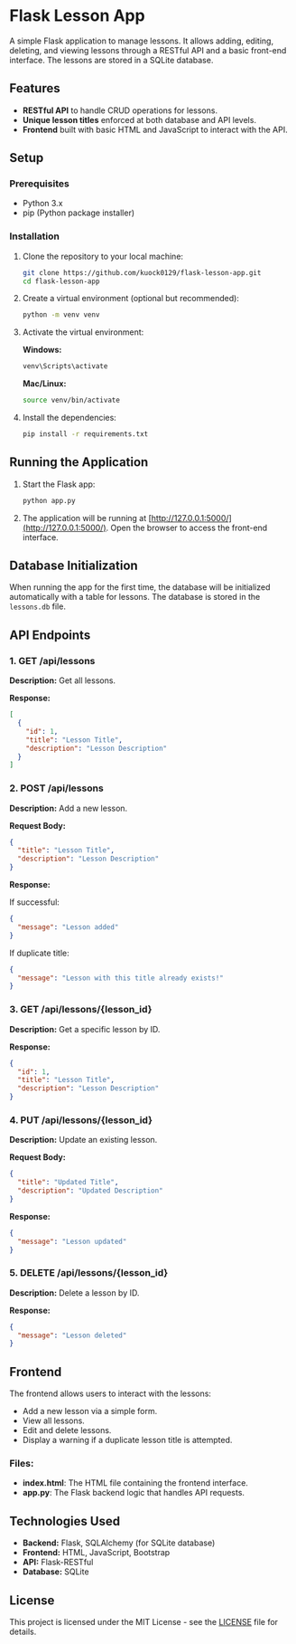 # Flask Lesson App

A simple Flask application to manage lessons. It allows adding, editing, deleting, and viewing lessons through a RESTful API and a basic front-end interface. The lessons are stored in a SQLite database.

## Features

- **RESTful API** to handle CRUD operations for lessons.
- **Unique lesson titles** enforced at both database and API levels.
- **Frontend** built with basic HTML and JavaScript to interact with the API.

## Setup

### Prerequisites

- Python 3.x
- pip (Python package installer)

### Installation

1. Clone the repository to your local machine:

    ```bash
    git clone https://github.com/kuock0129/flask-lesson-app.git
    cd flask-lesson-app
    ```

2. Create a virtual environment (optional but recommended):

    ```bash
    python -m venv venv
    ```

3. Activate the virtual environment:

    **Windows:**

    ```bash
    venv\Scripts\activate
    ```

    **Mac/Linux:**

    ```bash
    source venv/bin/activate
    ```

4. Install the dependencies:

    ```bash
    pip install -r requirements.txt
    ```

## Running the Application

1. Start the Flask app:

    ```bash
    python app.py
    ```

2. The application will be running at [http://127.0.0.1:5000/](http://127.0.0.1:5000/). Open the browser to access the front-end interface.

## Database Initialization

When running the app for the first time, the database will be initialized automatically with a table for lessons. The database is stored in the `lessons.db` file.

## API Endpoints

### 1. **GET /api/lessons**
**Description:** Get all lessons.

**Response:**

```json
[
  {
    "id": 1,
    "title": "Lesson Title",
    "description": "Lesson Description"
  }
]
```

### 2. **POST /api/lessons**
**Description:** Add a new lesson.

**Request Body:**

```json
{
  "title": "Lesson Title",
  "description": "Lesson Description"
}
```

**Response:**

If successful:

```json
{
  "message": "Lesson added"
}
```

If duplicate title:

```json
{
  "message": "Lesson with this title already exists!"
}
```

### 3. **GET /api/lessons/{lesson_id}**
**Description:** Get a specific lesson by ID.

**Response:**

```json
{
  "id": 1,
  "title": "Lesson Title",
  "description": "Lesson Description"
}
```

### 4. **PUT /api/lessons/{lesson_id}**
**Description:** Update an existing lesson.

**Request Body:**

```json
{
  "title": "Updated Title",
  "description": "Updated Description"
}
```

**Response:**

```json
{
  "message": "Lesson updated"
}
```

### 5. **DELETE /api/lessons/{lesson_id}**
**Description:** Delete a lesson by ID.

**Response:**

```json
{
  "message": "Lesson deleted"
}
```

## Frontend

The frontend allows users to interact with the lessons:

- Add a new lesson via a simple form.
- View all lessons.
- Edit and delete lessons.
- Display a warning if a duplicate lesson title is attempted.

### Files:

- **index.html**: The HTML file containing the frontend interface.
- **app.py**: The Flask backend logic that handles API requests.

## Technologies Used

- **Backend:** Flask, SQLAlchemy (for SQLite database)
- **Frontend:** HTML, JavaScript, Bootstrap
- **API:** Flask-RESTful
- **Database:** SQLite

## License

This project is licensed under the MIT License - see the [LICENSE](LICENSE) file for details.

